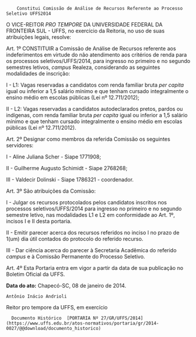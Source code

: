         Constitui Comissão de Análise de Recursos Referente ao Processo Seletivo UFFS2014  

O VICE-REITOR *PRO TEMPORE* DA UNIVERSIDADE FEDERAL DA FRONTEIRA SUL - UFFS, no exercício da Reitoria, no uso de suas atribuições legais, resolve:

 Art. 1º CONSTITUIR a Comissão de Análise de Recursos referente aos indeferimentos em virtude do não atendimento aos critérios de renda para os processos seletivos/UFFS/2014, para ingresso no primeiro e no segundo semestres letivos, *campus* Realeza, considerando as seguintes modalidades de inscrição:

 I - L1: Vagas reservadas a candidatos com renda familiar bruta *per capita* igual ou inferior a 1,5 salário mínimo e que tenham cursado integralmente o ensino médio em escolas públicas (Lei nº 12.711/2012);

 II - L2: Vagas reservadas a candidatos autodeclarados pretos, pardos ou indígenas, com renda familiar bruta *per capita* igual ou inferior a 1,5 salário mínimo e que tenham cursado integralmente o ensino médio em escolas públicas (Lei nº 12.711/2012).

 Art. 2º Designar como membros da referida Comissão os seguintes servidores:

 I - Aline Juliana Scher - Siape 1771908;

 II - Guilherme Augusto Schimidt - Siape 2768268;

 III - Valdecir Dolinski - Siape 1786321 - coordenador.

 Art. 3º São atribuições da Comissão:

 I - Julgar os recursos protocolados pelos candidatos inscritos nos processos seletivos/UFFS/2014 para ingresso no primeiro e no segundo semestre letivo, nas modalidades L1 e L2 em conformidade ao Art. 1º, incisos I e II desta portaria.

 II - Emitir parecer acerca dos recursos referidos no inciso I no prazo de 1(um) dia útil contados do protocolo do referido recurso.

 III - Dar ciência acerca do parecer à Secretaria Acadêmica do referido *campus* e à Comissão Permanente do Processo Seletivo.

 Art. 4º Esta Portaria entra em vigor a partir da data de sua publicação no Boletim Oficial da UFFS.

  

   **Data do ato:** Chapecó-SC, 08 de janeiro de 2014.   
 

    Antônio Inácio Andrioli    
 Reitor pro tempore da UFFS, em exercício 

      Documento Histórico  [PORTARIA Nº 27/GR/UFFS/2014](https://www.uffs.edu.br/atos-normativos/portaria/gr/2014-0027/@@download/documento_historico)     
      